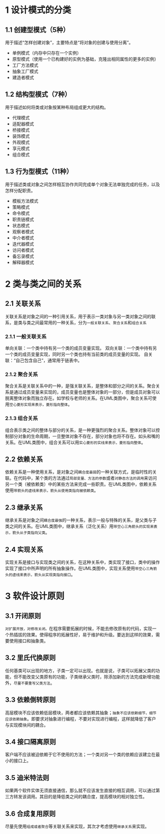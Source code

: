 # 1 设计模式的分类

## 1.1 创建型模式（5种）
用于描述“怎样创建对象”，主要特点是“将对象的创建与使用分离”。
- 单例模式（内存中只存在一个实例）
- 原型模式（使用一个已构建好的实例为基础，克隆出相同属性的更多的实例）
- 工厂方法模式
- 抽象工厂模式
- 建造者模式

## 1.2 结构型模式（7种）
用于描述如何将类或对象按某种布局组成更大的结构。
- 代理模式
- 适配器模式
- 桥接模式
- 装饰模式
- 外观模式
- 享元模式
- 组合模式

## 1.3 行为型模式（11种）

用于描述类或对象之间怎样相互协作共同完成单个对象无法单独完成的任务，以及怎样分配职责。

- 模板方法模式
- 策略模式
- 命令模式
- 职责链模式
- 状态模式
- 观察者模式
- 中介者模式
- 迭代器模式
- 访问者模式
- 备忘录模式
- 解释器模式

# 2 类与类之间的关系

## 2.1 关联关系
关联关系是对象之间的一种引用关系，用于表示一类对象与另一类对象之间的联系，是类与类之间最常用的一种关系，分为`一般关联关系`、`聚合关系`和`组合关系`

### 2.1.1 一般关联关系
单向关联：一个类中持有另一个类的成员变量实现。
双向关联：一个类中持有另一个类的成员变量实现，同时另一个类也持有当前类的成员变量的实现。
自关联：“自己包含自己”，通常用于链表中。

### 2.1.2 聚合关系
聚合关系是关联关系中的一种，是强关联关系，是整体和部分之间的关系。聚合关系是通过成员变量来实现的，成员变量也是整体对象的一部分，但是成员对象可以脱离整体对象而独立存在。如学校与老师的关系。在UML类图中，聚合关系可使用`空心菱形实现来表示，菱形指向整体`。

### 2.1.3 组合关系
组合表示类之间的整体与部分的关系，是一种更强烈的聚合关系。整体对象可以控制部分对象的生命周期，一旦整体对象不存在，部分对象也将不存在。如头和嘴的关系。在UML类图中，组合关系可以用`实心菱形的实线来表示，菱形指向整体`。

## 2.2 依赖关系
依赖关系是一种使用关系，是对象之间`耦合度最弱`的一种关联方式，是临时性的关联。在代码中，某个类的方法通过`局部变量、方法的参数`或者`对静态方法的调用`来访问另一个类（被依赖类）中的某些方法来完成一些职责。在UML类图中，依赖关系使用`带箭头的虚线来表示，箭头从使用类指向被依赖类`。

## 2.3 继承关系
继承关系是对象之间`耦合度最强`的一种关系，表示一般与特殊的关系，是父类与子类之间的关系。在UML类图中，继承关系（泛化关系）用`带空心三角箭头的实现来表示，箭头从子类指向父类`。

## 2.4 实现关系
实现关系是接口与实现类之间的关系，在这种关系中，类实现了接口，类中的操作实现了接口中所声明的所有抽象操作。在UML类图中，实现关系使用`带空心三角箭头的虚线来表示，箭头从实现类指向接口`。

# 3 软件设计原则

## 3.1 开闭原则
`对扩展开放，对修改关闭。`在程序需要拓展的时候，不能去修改原有的代码，实现一个热插拔的效果。使得程序的拓展性好，易于维护和升级。要达到这样的效果，需要使用接口和抽象类。

## 3.2 里氏代换原则
任何基类可以出现的地方，子类一定可以出现。也就是说，子类可以拓展父类的功能，但不能改变父类原有的功能，子类继承父类时，除添加新的方法完成新增功能外，`尽量不要重写父类方法`。

## 3.3 依赖倒转原则
高层模块不应该依赖低层模块，两者都应该依赖其抽象；`抽象不应该依赖细节，细节应该依赖抽象`。即要求对抽象进行编程，不要对实现进行编程，这样就降低了客户与实现模块间的耦合。

## 3.4 接口隔离原则
客户端不应该被迫依赖于它不使用的方法；一个类对另一个类的依赖应该建立在最小的接口上。

## 3.5 迪米特法则
如果两个软件实体无须直接通信，那么就不应该发生直接的相互调用，可以通过第三方转发该调用。其目的是降低类之间的耦合度，提高模块的相对独立性。

## 3.6 合成复用原则
尽量先使用`组成或者聚合`等关联关系来实现，其次才考虑使用`继承关系`来实现。